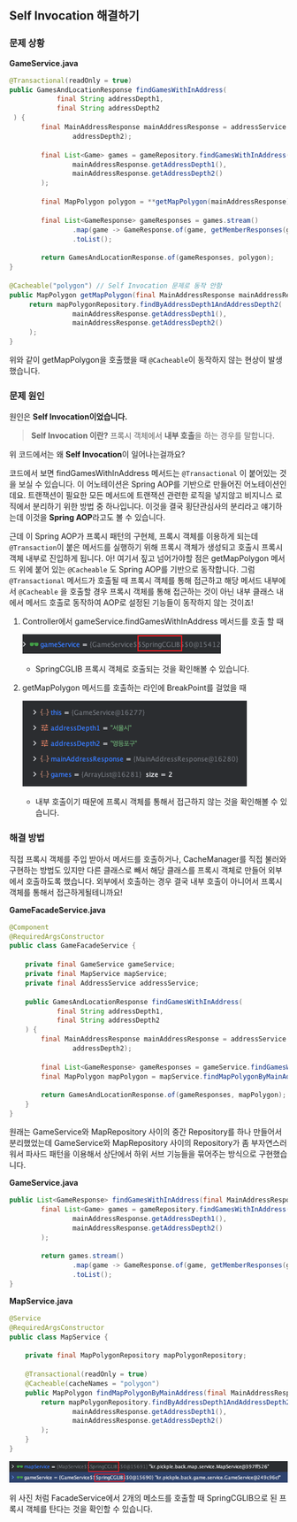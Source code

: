 ## Self Invocation 해결하기

### 문제 상황

**GameService.java**

```java
@Transactional(readOnly = true)
public GamesAndLocationResponse findGamesWithInAddress(
            final String addressDepth1,
            final String addressDepth2
 ) {
        final MainAddressResponse mainAddressResponse = addressService.findMainAddressByNames(addressDepth1,
                addressDepth2);

        final List<Game> games = gameRepository.findGamesWithInAddress(
                mainAddressResponse.getAddressDepth1(),
                mainAddressResponse.getAddressDepth2()
        );

        final MapPolygon polygon = **getMapPolygon(mainAddressResponse); // AOP 내부에서 @Cacheable 호출**

        final List<GameResponse> gameResponses = games.stream()
                .map(game -> GameResponse.of(game, getMemberResponses(game, CONFIRMED)))
                .toList();

        return GamesAndLocationResponse.of(gameResponses, polygon);
}

@Cacheable("polygon") // Self Invocation 문제로 동작 안함
public MapPolygon getMapPolygon(final MainAddressResponse mainAddressResponse) {
     return mapPolygonRepository.findByAddressDepth1AndAddressDepth2(
                mainAddressResponse.getAddressDepth1(),
                mainAddressResponse.getAddressDepth2()
     );
}
```

위와 같이 getMapPolygon을 호출했을 때 `@Cacheable`이 동작하지 않는 현상이 발생했습니다.

### 문제 원인

원인은 **Self Invocation이었습니다.**

> **Self Invocation 이란?**
프록시 객체에서 **내부 호출**을 하는 경우를 말합니다.
> 

위 코드에서는 왜 **Self Invocation**이 일어나는걸까요?

코드에서 보면 findGamesWithInAddress 메서드는 `@Transactional` 이 붙어있는 것을 보실 수 있습니다. 이 어노테이션은 Spring AOP를 기반으로 만들어진 어노테이션인데요. 트랜잭션이 필요한 모든 메서드에 트랜잭션 관련한 로직을 넣지않고 비지니스 로직에서 분리하기 위한 방법 중 하나입니다. 이것을 결국 횡단관심사의 분리라고 얘기하는데 이것을 **Spring AOP**라고도 볼 수 있습니다.

근데 이 Spring AOP가 프록시 패턴의 구현체, 프록시 객체를 이용하게 되는데 `@Transaction`이 붙은 메서드를 실행하기 위해 프록시 객체가 생성되고 호출시 프록시 객체 내부로 진입하게 됩니다. 아! 여기서 짚고 넘어가야할 점은 getMapPolygon 메서드 위에 붙어 있는 `@Cacheable` 도 Spring AOP를 기반으로 동작합니다. 그럼 `@Transactional` 메서드가 호출될 때 프록시 객체를 통해 접근하고 해당 메서드 내부에서 `@Cacheable` 을 호출할 경우 프록시 객체를 통해 접근하는 것이 아닌 내부 클래스 내에서 메서드 호출로 동작하여 AOP로 설정된 기능들이 동작하지 않는 것이죠!

1. Controller에서 gameService.findGamesWithInAddress 메서드를 호출 할 때
    
    ![Untitled](./image/proxy_self_invocation_1.png)
    
    - SpringCGLIB 프록시 객체로 호출되는 것을 확인해볼 수 있습니다.
2. getMapPolygon 메서드를 호출하는 라인에 BreakPoint를 걸었을 때
    
    ![Untitled](./image/proxy_self_invocation_2.png)
    
    - 내부 호출이기 때문에 프록시 객체를 통해서 접근하지 않는 것을 확인해볼 수 있습니다.

### 해결 방법

직접 프록시 객체를 주입 받아서 메서드를 호출하거나, CacheManager를 직접 불러와 구현하는 방법도 있지만 다른 클래스로 빼서 해당 클래스를 프록시 객체로 만들어 외부에서 호출하도록 했습니다. 외부에서 호출하는 경우 결국 내부 호출이 아니어서 프록시 객체를 통해서 접근하게될테니까요!

**GameFacadeService.java**

```java
@Component
@RequiredArgsConstructor
public class GameFacadeService {

    private final GameService gameService;
    private final MapService mapService;
    private final AddressService addressService;

    public GamesAndLocationResponse findGamesWithInAddress(
            final String addressDepth1,
            final String addressDepth2
    ) {
        final MainAddressResponse mainAddressResponse = addressService.findMainAddressByNames(addressDepth1,
                addressDepth2);

        final List<GameResponse> gameResponses = gameService.findGamesWithInAddress(mainAddressResponse);
        final MapPolygon mapPolygon = mapService.findMapPolygonByMainAddress(mainAddressResponse);

        return GamesAndLocationResponse.of(gameResponses, mapPolygon);
    }
}
```

원래는 GameService와 MapRepository 사이의 중간 Repository를 하나 만들어서 분리했었는데 GameService와 MapRepository 사이의 Repository가 좀 부자연스러워서 파사드 패턴을 이용해서 상단에서 하위 서브 기능들을 묶어주는 방식으로 구현했습니다.

**GameService.java**

```java
public List<GameResponse> findGamesWithInAddress(final MainAddressResponse mainAddressResponse) {
        final List<Game> games = gameRepository.findGamesWithInAddress(
                mainAddressResponse.getAddressDepth1(),
                mainAddressResponse.getAddressDepth2()
        );

        return games.stream()
                .map(game -> GameResponse.of(game, getMemberResponses(game, CONFIRMED)))
                .toList();
}
```

**MapService.java**

```java
@Service
@RequiredArgsConstructor
public class MapService {

    private final MapPolygonRepository mapPolygonRepository;

    @Transactional(readOnly = true)
    @Cacheable(cacheNames = "polygon")
    public MapPolygon findMapPolygonByMainAddress(final MainAddressResponse mainAddressResponse) {
        return mapPolygonRepository.findByAddressDepth1AndAddressDepth2(
                mainAddressResponse.getAddressDepth1(),
                mainAddressResponse.getAddressDepth2()
        );
    }
}
```

![Untitled](./image/proxy_self_invocation_3.png)

위 사진 처럼 FacadeService에서 2개의 메소드를 호출할 때 SpringCGLIB으로 된 프록시 객체를 탄다는 것을 확인할 수 있습니다.